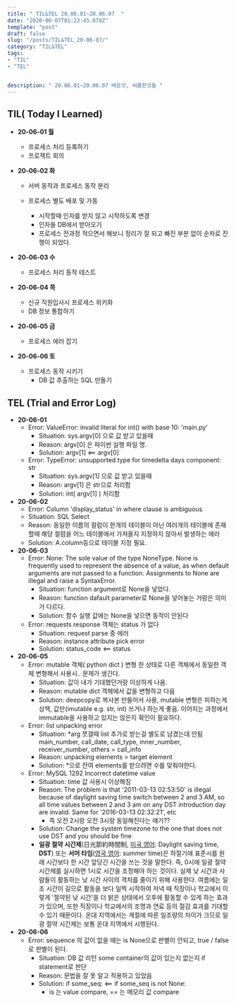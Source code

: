 ```yaml
---
title: " TIL&TEL 20.06.01~20.06.07  "
date: "2020-06-07T01:23:45.678Z"
template: "post"
draft: false
slug: "/posts/TIL&TEL_20-06-07/"
category: "TIL&TEL"
tags:
- "TIL"
- "TEL"


description: " 20.06.01~20.06.07 배운것, 씨름한것들 "
---
```


## TIL( Today I Learned)

- **20-06-01 월**

  - 프로세스 처리 등록하기
  - 프로젝트 회의

- **20-06-02 화**

  - 서버 동작과 프로세스 동작 분리

  - 프로세스 별도 배포 및 가동

    - 시작할때 인자를 받지 않고 시작하도록 변경
    - 인자들 DB에서 받아오기
    - 프로세스 전과정 적으면서 해보니 정리가 잘 되고 빠진 부분 없이 순차로 진행이 되었다.

    

- **20-06-03 수**

  - 프로세스 처리 동작 테스트

- **20-06-04 목**

  - 신규 직원입사시 프로세스 위키화
  - DB 정보 통합하기

- **20-06-05 금**

  - 프로세스 에러 잡기

- **20-06-06 토**

  - 프로세스 동작 시키기
    - DB 값 추출하는 SQL 만들기


## TEL (Trial and Error Log)

- **20-06-01**
  - Error: ValueError: invalid literal for int() with base 10: 'main.py'
    - Situation: sys.argv[0] 으로 값 받고 있을때
    - Reason: argv[0] 은 파이썬 실행 파일 명. 
    - Solution: argv[1] <== argv[0]
  - Error: TypeError: unsupported type for timedelta days component: str
    - Situation: sys.argv[1] 으로 값 받고 있을때 
    - Reason: argv[1] 은 str으로 처리함
    - Solution: int( argv[1] ) 처리함
- **20-06-02**
  - Error: Column 'display_status' in where clause is ambiguous
  - Situation: SQL Select 
  - Reason: 동일한 이름의 컬럼이 한개의 테이블이 아닌 여러개의 테이블에 존재할때 해당 컬럼을 어느 테이블에서 가져올지 지정하지 않아서 발생하는 에러
  - Solution: A.column등으로 테이블 지정 필요.
- **20-06-03**
  - Error: None: The sole value of the type NoneType. None is frequently used to represent the absence of a value, as when default arguments are not passed to a function. Assignments to None are illegal and raise a SyntaxError.
    - Situation: function argument로 None을 넣었다.
    - Reason: function dafault parameter로 None을 넣어놓는 거랑은 의미가 다르다.
    - Solution: 함수 실행 값에는 None을 넣으면 동작이 안된다
  - Error: requests response 객체는 status 가 없다
    - Situation: request parse 중 에러
    - Reason: instance attribute pick error
    - Solution: status_code <== status
- **20-06-05**
  - Error: mutable 객체( python dict ) 변형 한 상태로 다른 객체에서 동일한 객체 변형해서 사용시.. 문제가 생긴다.
    - Situation: 값이 내가 기대했던거랑 이상하게 나옴.
    - Reason: mutable dict 객체에서 값을 변형하고 다음 
    - Solution: deepcopy로 복사본 만들어서 사용, mutable 변형은 피하는게 상책, 값만(imutable e.g. str, int) 쓰거나 하는게 좋음. 이어지는 과정에서 immutable을 사용하고 있지는 않은지 확인이 필요하다.
  - Error: list unpacking error
    - Situation: *arg 쪼갤때 list 추가로 받는걸 별도로 남겼는데 안됨
      main_number, call_date, call_type, inner_number, receiver_number, others = call_info
    - Reason: unpacking elements > target element
    - Solution: *으로 잔여 elements를 받으려면 수를 맞춰야한다.
  - Error: MySQL 1292 Incorrect datetime value
    - Situation: time 값 사용시 이상해짐
    - Reason: The problem is that '2011-03-13 02:53:50' is illegal because of daylight saving time switch between 2 and 3 AM, so all time values between 2 and 3 am on any DST introduction day are invalid. Same for '2016-03-13 02:32:21', etc
      - 즉 오전 2시랑 오전 3시랑 동일해진다는 얘기??
    - Solution: Change the system timezone to the one that does not use DST and you should be fine
    - **일광 절약 시간제**(日光節約時間制, [미국 영어](https://ko.wikipedia.org/wiki/미국_영어): Daylight saving time, **DST**) 또는 **서머 타임**([영국 영어](https://ko.wikipedia.org/wiki/영국_영어): summer time)은 하절기에 표준시를 원래 시간보다 한 시간 앞당긴 시간을 쓰는 것을 말한다. 즉, 0시에 일광 절약 시간제를 실시하면 1시로 시간을 조정해야 하는 것이다. 실제 낮 시간과 사람들이 활동하는 낮 시간 사이의 격차를 줄이기 위해 사용한다. 여름에는 일조 시간이 길므로 활동을 보다 일찍 시작하여 저녁 때 직장이나 학교에서 이렇게 '절약된 낮 시간'을 더 밝은 상태에서 오후에 활동할 수 있게 하는 효과가 있으며, 또한 직장이나 학교에서의 조명과 연료 등의 절감 효과를 기대할 수 있기 때문이다. 온대 지역에서는 계절에 따른 일조량의 차이가 크므로 일광 절약 시간제는 보통 온대 지역에서 시행된다.
- **20-06-06**
  - Error: sequence 의 값이 없을 때는 is None으로 판별이 안되고, true / false로 판별이 된다.
    - Situation: DB 값 리턴 some container의 값이 있는지 없는지 if statement로 판단 
    - Reason: 문법을 잘 못 알고 적용하고 있었음
    - Solution: if some_seq: <== if some_seq is not None: 
      - is 는 value compare, == 는 메모리 값 compare